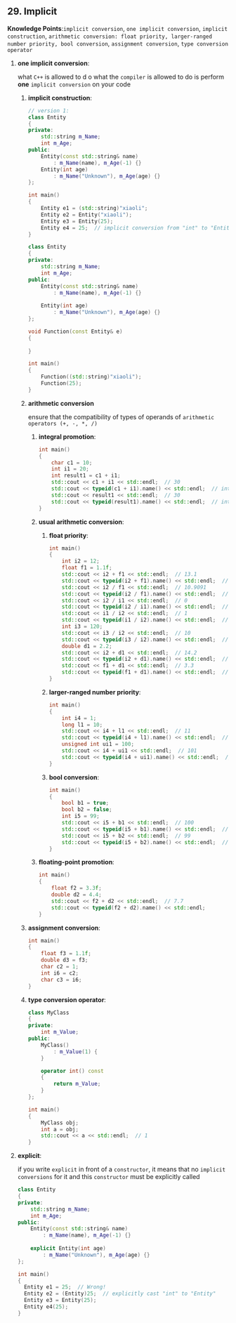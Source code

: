 ## 29. Implicit

**Knowledge Points**:`implicit conversion`,  `one implicit conversion`, `implicit construction`, `arithmetic conversion: float priority, larger-ranged number priority, bool conversion`, `assignment conversion`, `type conversion operator`

1. **one implicit conversion**: 

    what `C++` is allowed to d o what the `compiler` is allowed to do is perform **one** `implicit conversion` on your code

    1. **implicit construction**: 

        ```c++
        // version 1:
        class Entity
        {
        private:
            std::string m_Name;
            int m_Age;
        public:
            Entity(const std::string& name)
            	: m_Name(name), m_Age(-1) {}
            Entity(int age)
            	: m_Name("Unknown"), m_Age(age) {}
        };
        
        int main()
        {
            Entity e1 = (std::string)"xiaoli";
            Entity e2 = Entity("xiaoli");
            Entity e3 = Entity(25);
            Entity e4 = 25;  // implicit conversion from "int" to "Entity"
        }
        ```

        ```c++
        class Entity
        {
        private:
            std::string m_Name;
            int m_Age;
        public:
            Entity(const std::string& name)
            	: m_Name(name), m_Age(-1) {}
           
            Entity(int age)
            	: m_Name("Unknown"), m_Age(age) {}
        };
        
        void Function(const Entity& e)
        {
          
        }
        
        int main()
        {
            Function((std::string)"xiaoli");
            Function(25);
        }
        ```

    2. **arithmetic conversion**

        ensure that the compatibility of types of operands of `arithmetic operators (+, -, *, /)`

        1. **integral promotion**: 

            ```c++
            int main()
            {
                char c1 = 10;
            	int i1 = 20;
            	int result1 = c1 + i1;
            	std::cout << c1 + i1 << std::endl;  // 30
            	std::cout << typeid(c1 + i1).name() << std::endl;  // int
            	std::cout << result1 << std::endl;  // 30
            	std::cout << typeid(result1).name() << std::endl;  // int
            }
            ```

        2. **usual arithmetic conversion**: 

            1. **float priority**: 

                ```c++
                int main()
                {
                    int i2 = 12;
                	float f1 = 1.1f;
                	std::cout << i2 + f1 << std::endl;  // 13.1
                	std::cout << typeid(i2 + f1).name() << std::endl;  // float
                	std::cout << i2 / f1 << std::endl;  // 10.9091
                	std::cout << typeid(i2 / f1).name() << std::endl;  // float
                	std::cout << i2 / i1 << std::endl;  // 0
                	std::cout << typeid(i2 / i1).name() << std::endl;  // int
                	std::cout << i1 / i2 << std::endl;  // 1
                	std::cout << typeid(i1 / i2).name() << std::endl;  // int
                	int i3 = 120;
                	std::cout << i3 / i2 << std::endl;  // 10
                	std::cout << typeid(i3 / i2).name() << std::endl;  // int
                	double d1 = 2.2;
                	std::cout << i2 + d1 << std::endl;  // 14.2
                	std::cout << typeid(i2 + d1).name() << std::endl;  // double
                	std::cout << f1 + d1 << std::endl;  // 3.3
                	std::cout << typeid(f1 + d1).name() << std::endl;  // double
                }
                ```

            2. **larger-ranged number priority**: 

                ```c++
                int main()
                {
                    int i4 = 1;
                	long l1 = 10;
                	std::cout << i4 + l1 << std::endl;  // 11
                	std::cout << typeid(i4 + l1).name() << std::endl;  // long
                	unsigned int ui1 = 100;
                	std::cout << i4 + ui1 << std::endl;  // 101
                	std::cout << typeid(i4 + ui1).name() << std::endl;  // unsigned int
                }
                ```

            3. **bool conversion**: 

                ```c++
                int main()
                {
                    bool b1 = true;
                	bool b2 = false;
                	int i5 = 99;
                	std::cout << i5 + b1 << std::endl;  // 100
                	std::cout << typeid(i5 + b1).name() << std::endl;  // int
                	std::cout << i5 + b2 << std::endl;  // 99
                	std::cout << typeid(i5 + b2).name() << std::endl;  // int
                }
                ```

        3. **floating-point promotion**: 

            ```c++
            int main()
            {
                float f2 = 3.3f;
            	double d2 = 4.4;
            	std::cout << f2 + d2 << std::endl;  // 7.7
            	std::cout << typeid(f2 + d2).name() << std::endl;
            }
            ```

    3. **assignment conversion**: 

        ```c++
        int main()
        {
            float f3 = 1.1f;
        	double d3 = f3;
        	char c2 = 1;
        	int i6 = c2;
        	char c3 = i6;
        }
        ```

    4. **type conversion operator**: 

        ```c++
        class MyClass
        {
        private:
        	int m_Value;
        public:
        	MyClass()
        		: m_Value(1) {
        	}
        
        	operator int() const
        	{
        		return m_Value;
        	}
        };
        
        int main()
        {
            MyClass obj;
        	int a = obj;
        	std::cout << a << std::endl;  // 1
        }
        ```

2. **explicit**: 

    if you write `explicit` in front of a `constructor`, it means that no `implicit conversions` for it and this `constructor` must be explicitly called

    ```c++
    class Entity
    {
    private:
        std::string m_Name;
        int m_Age;
    public:
        Entity(const std::string& name)
        	: m_Name(name), m_Age(-1) {}
        
        explicit Entity(int age)
        	: m_Name("Unknown"), m_Age(age) {}
    };
    
    int main()
    {
      Entity e1 = 25;  // Wrong!
      Entity e2 = (Entity)25;  // explicitly cast "int" to "Entity"
      Entity e3 = Entity(25);
      Entity e4(25);
    }
    ```

